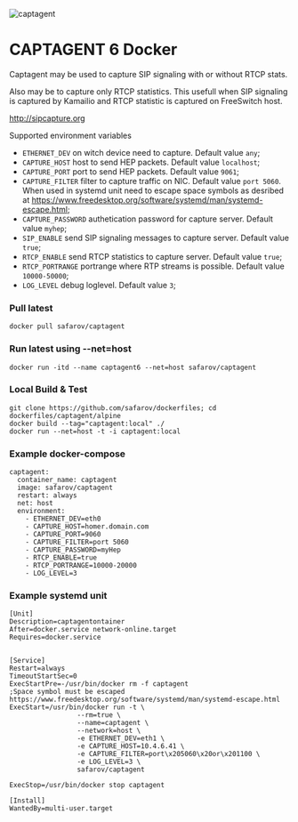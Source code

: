![captagent](http://i.imgur.com/3kEIR.png)

# CAPTAGENT 6 Docker
Captagent may be used to capture SIP signaling with or without RTCP stats.

Also may be to capture only RTCP statistics. This usefull when SIP signaling is captured by Kamailio and RTCP statistic is captured on FreeSwitch host.

http://sipcapture.org

Supported environment variables

- `ETHERNET_DEV` on witch device need to capture. Default value `any`;
- `CAPTURE_HOST` host to send HEP packets. Default value `localhost`;
- `CAPTURE_PORT` port to send HEP packets. Default value `9061`;
- `CAPTURE_FILTER` filter to capture traffic on NIC. Default value `port 5060`. When used in systemd unit need to escape space symbols as desribed at https://www.freedesktop.org/software/systemd/man/systemd-escape.html;
- `CAPTURE_PASSWORD` authetication password for capture server. Default value `myhep`;
- `SIP_ENABLE` send SIP signaling messages to capture server. Default value `true`;
- `RTCP_ENABLE` send RTCP statistics to capture server. Default value `true`;
- `RTCP_PORTRANGE` portrange where RTP streams is possible. Default value `10000-50000`;
- `LOG_LEVEL` debug loglevel. Default value `3`;

### Pull latest
```
docker pull safarov/captagent
```

### Run latest using --net=host
```
docker run -itd --name captagent6 --net=host safarov/captagent
```

### Local Build & Test
```
git clone https://github.com/safarov/dockerfiles; cd dockerfiles/captagent/alpine
docker build --tag="captagent:local" ./
docker run --net=host -t -i captagent:local
```

### Example docker-compose
```
captagent:
  container_name: captagent
  image: safarov/captagent
  restart: always
  net: host
  environment:
    - ETHERNET_DEV=eth0
    - CAPTURE_HOST=homer.domain.com
    - CAPTURE_PORT=9060
    - CAPTURE_FILTER=port 5060
    - CAPTURE_PASSWORD=myHep
    - RTCP_ENABLE=true
    - RTCP_PORTRANGE=10000-20000
    - LOG_LEVEL=3
```

### Example systemd unit
```
[Unit]
Description=captagentontainer
After=docker.service network-online.target
Requires=docker.service


[Service]
Restart=always
TimeoutStartSec=0
ExecStartPre=-/usr/bin/docker rm -f captagent
;Space symbol must be escaped https://www.freedesktop.org/software/systemd/man/systemd-escape.html
ExecStart=/usr/bin/docker run -t \
                 --rm=true \
                 --name=captagent \
                 --network=host \
                 -e ETHERNET_DEV=eth1 \
                 -e CAPTURE_HOST=10.4.6.41 \
                 -e CAPTURE_FILTER=port\x205060\x20or\x201100 \
                 -e LOG_LEVEL=3 \
                 safarov/captagent

ExecStop=/usr/bin/docker stop captagent

[Install]
WantedBy=multi-user.target
```